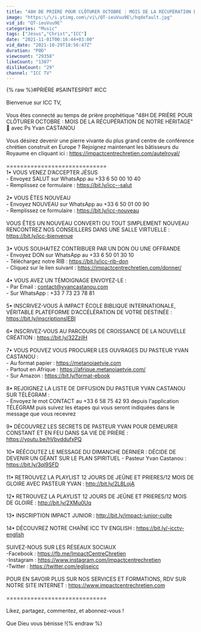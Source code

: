 ```yaml
---
title: "48H DE PRIÈRE POUR CLÔTURER OCTOBRE : MOIS DE LA RÉCUPÉRATION DE NOTRE HÉRITAGE | Yvan Castanou"
image: "https:\/\/i.ytimg.com\/vi\/QT-ieuVuu9E\/hqdefault.jpg"
vid_id: "QT-ieuVuu9E"
categories: "Music"
tags: ["Jésus","Christ","ICC"]
date: "2021-11-01T00:16:44+03:00"
vid_date: "2021-10-29T18:56:47Z"
duration: "P0D"
viewcount: "29358"
likeCount: "1307"
dislikeCount: "29"
channel: "ICC TV"
---
```

{% raw %}#PRIÈRE #SAINTESPRIT #ICC<br /><br />Bienvenue sur ICC TV, <br /><br />Vous êtes connecté au temps de prière prophétique &quot;48H DE PRIÈRE POUR CLÔTURER OCTOBRE : MOIS DE LA RÉCUPÉRATION DE NOTRE HÉRITAGE&quot; 🙏  avec Ps Yvan CASTANOU <br /><br />Vous désirez devenir une pierre vivante du plus grand centre de conférence chrétien construit en Europe ? Rejoignez maintenant les bâtisseurs du Royaume en cliquant ici : <a rel="nofollow" target="blank" href="https://impactcentrechretien.com/autelroyal/">https://impactcentrechretien.com/autelroyal/</a><br /><br />=============================<br />1• VOUS VENEZ D’ACCEPTER JÉSUS  <br />- Envoyez SALUT sur WhatsApp au +33 6 50 00 10 40 <br />- Remplissez ce formulaire : <a rel="nofollow" target="blank" href="https://bit.ly/icc--salut">https://bit.ly/icc--salut</a><br /><br />2• VOUS ÊTES NOUVEAU  <br />- Envoyez NOUVEAU sur WhatsApp au +33 6 50 01 00 90 <br />- Remplissez ce formulaire : <a rel="nofollow" target="blank" href="https://bit.ly/icc-nouveau">https://bit.ly/icc-nouveau</a> <br /> <br />VOUS ÊTES UN NOUVEAU CONVERTI OU TOUT SIMPLEMENT NOUVEAU  RENCONTREZ NOS CONSEILLERS DANS UNE SALLE VIRTUELLE : <a rel="nofollow" target="blank" href="https://bit.ly/icc-bienvenue">https://bit.ly/icc-bienvenue</a><br /><br />3• VOUS SOUHAITEZ CONTRIBUER PAR UN DON OU UNE OFFRANDE  <br />- Envoyez DON sur WhatsApp au +33 6 50 01 30 10 <br />- Téléchargez notre RIB : <a rel="nofollow" target="blank" href="https://bit.ly/icc-rib-don">https://bit.ly/icc-rib-don</a> <br />- Cliquez sur le lien suivant : <a rel="nofollow" target="blank" href="https://impactcentrechretien.com/donner/">https://impactcentrechretien.com/donner/</a> <br /><br />4• VOUS AVEZ UN TÉMOIGNAGE ENVOYEZ-LE : <br />- Par Email : contact@yvancastanou.com <br />- Sur WhatsApp : +33 7 73 23 78 81<br /><br />5• INSCRIVEZ-VOUS À IMPACT ÉCOLE BIBLIQUE INTERNATIONALE, VÉRITABLE PLATEFORME D’ACCÉLÉRATION DE VOTRE DESTINÉE : <a rel="nofollow" target="blank" href="https://bit.ly/inscriptionsIEBI">https://bit.ly/inscriptionsIEBI</a><br /><br />6• INSCRIVEZ-VOUS AU PARCOURS DE CROISSANCE DE LA NOUVELLE CRÉATION : <a rel="nofollow" target="blank" href="https://bit.ly/32ZzjlH">https://bit.ly/32ZzjlH</a><br /><br />7• VOUS POUVEZ VOUS PROCURER LES OUVRAGES DU PASTEUR YVAN CASTANOU : <br />- Au format papier : <a rel="nofollow" target="blank" href="https://metanoiaetvie.com">https://metanoiaetvie.com</a> <br />- Partout en Afrique : <a rel="nofollow" target="blank" href="https://afrique.metanoiaetvie.com/">https://afrique.metanoiaetvie.com/</a><br />- Sur Amazon : <a rel="nofollow" target="blank" href="https://bit.ly/format-ebook">https://bit.ly/format-ebook</a><br /><br />8• REJOIGNEZ LA LISTE DE DIFFUSION DU PASTEUR YVAN CASTANOU SUR TÉLÉGRAM : <br />- Envoyez le mot CONTACT au +33 6 58 75 42 93 depuis l'application TÉLÉGRAM puis suivez les étapes qui vous seront indiquées dans le message que vous recevrez<br /><br />9• DÉCOUVREZ LES SECRETS DE PASTEUR YVAN POUR DEMEURER CONSTANT ET EN FEU DANS SA VIE DE PRIÈRE : <a rel="nofollow" target="blank" href="https://youtu.be/hVbvddufxPQ">https://youtu.be/hVbvddufxPQ</a> <br /><br />10• RÉÉCOUTEZ LE MESSAGE DU DIMANCHE DERNIER : DÉCIDE DE DEVENIR UN GÉANT SUR LE PLAN SPIRITUEL - Pasteur Yvan Castanou : <a rel="nofollow" target="blank" href="https://bit.ly/3ql9SFD">https://bit.ly/3ql9SFD</a><br /><br />11• RETROUVEZ LA PLAYLIST 12 JOURS DE JEÛNE ET PRIERES/12 MOIS DE GLOIRE AVEC PASTEUR YVAN : <a rel="nofollow" target="blank" href="http://bit.ly/2L8LojA">http://bit.ly/2L8LojA</a><br /><br />12• RETROUVEZ LA PLAYLIST 12 JOURS DE JEÛNE ET PRIERES/12 MOIS DE GLOIRE : <a rel="nofollow" target="blank" href="http://bit.ly/2XMu0Uq">http://bit.ly/2XMu0Uq</a><br /><br />13• INSCRIPTION IMPACT JUNIOR : <a rel="nofollow" target="blank" href="http://bit.ly/impact-junior-culte">http://bit.ly/impact-junior-culte</a><br /><br />14• DÉCOUVREZ NOTRE CHAÎNE ICC TV ENGLISH : <a rel="nofollow" target="blank" href="https://bit.ly/-icctv-english">https://bit.ly/-icctv-english</a><br /><br />SUIVEZ-NOUS SUR LES RÉSEAUX SOCIAUX <br />-Facebook : <a rel="nofollow" target="blank" href="https://fb.me/ImpactCentreChretien">https://fb.me/ImpactCentreChretien</a> <br />-Instagram : <a rel="nofollow" target="blank" href="https://www.instagram.com/impactcentrechretien">https://www.instagram.com/impactcentrechretien</a><br />-Twitter : <a rel="nofollow" target="blank" href="https://twitter.com/egliseicc">https://twitter.com/egliseicc</a> <br /><br />POUR EN SAVOIR PLUS SUR NOS SERVICES ET FORMATIONS, RDV SUR NOTRE SITE INTERNET : <a rel="nofollow" target="blank" href="https://www.impactcentrechretien.com">https://www.impactcentrechretien.com</a><br /><br />=============================<br /><br />Likez, partagez, commentez, et abonnez-vous ! <br /><br />Que Dieu vous bénisse !{% endraw %}
